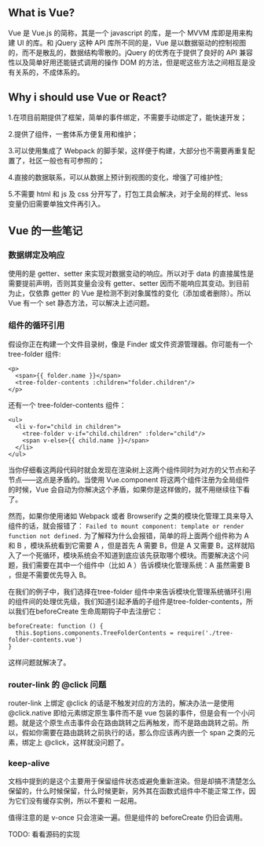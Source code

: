 ## What is Vue?
Vue 是 Vue.js 的简称，其是一个 javascript 的库，是一个 MVVM 库即是用来构建 UI 的库。和 jQuery 这种 API 库所不同的是，Vue 是以数据驱动的控制视图的，而不是散乱的，数据结构零散的。jQuery 的优秀在于提供了良好的 API 兼容性以及简单好用还能链式调用的操作 DOM 的方法，但是呢这些方法之间相互是没有关系的，不成体系的。

## Why i should use Vue or React?
1.在项目前期提供了框架，简单的事件绑定，不需要手动绑定了，能快速开发；

2.提供了组件，一套体系方便复用和维护；

3.可以使用集成了 Webpack 的脚手架，这样便于构建，大部分也不需要再重复配置了，社区一般也有可参照的；

4.直接的数据联系，可以从数据上预计到视图的变化，增强了可维护性;

5.不需要 html 和 js 及 css 分开写了，打包工具会解决，对于全局的样式、less 变量仍旧需要单独文件再引入。

## Vue 的一些笔记
### 数据绑定及响应
使用的是 getter、setter 来实现对数据变动的响应。所以对于 data 的直接属性是需要提前声明，否则其变量会没有 getter、setter 因而不能响应其变动。到目前为止，仅依靠 getter 的 Vue 是检测不到对象属性的变化（添加或者删除）。所以 Vue 有一个 set 静态方法，可以解决上述问题。

### 组件的循环引用
假设你正在构建一个文件目录树，像是 Finder 或文件资源管理器。你可能有一个 tree-folder 组件:
```
<p>
  <span>{{ folder.name }}</span>
  <tree-folder-contents :children="folder.children"/>
</p>
```
还有一个 tree-folder-contents 组件：
```
<ul>
  <li v-for="child in children">
    <tree-folder v-if="child.children" :folder="child"/>
    <span v-else>{{ child.name }}</span>
  </li>
</ul>
```
当你仔细看这两段代码时就会发现在渲染树上这两个组件同时为对方的父节点和子节点——这点是矛盾的。当使用 Vue.component 将这两个组件注册为全局组件的时候，Vue 会自动为你解决这个矛盾，如果你是这样做的，就不用继续往下看了。

然而，如果你使用诸如 Webpack 或者 Browserify 之类的模块化管理工具来导入组件的话，就会报错了：
`Failed to mount component: template or render function not defined.`
为了解释为什么会报错，简单的将上面两个组件称为 A 和 B ，模块系统看到它需要 A ，但是首先 A 需要 B，但是 A 又需要 B，这样就陷入了一个死循环，模块系统会不知道到底应该先获取哪个模块。而要解决这个问题，我们需要在其中一个组件中（比如 A ）告诉模块化管理系统：A 虽然需要 B ，但是不需要优先导入 B。

在我们的例子中，我们选择在tree-folder 组件中来告诉模块化管理系统循环引用的组件间的处理优先级，我们知道引起矛盾的子组件是tree-folder-contents，所以我们在beforeCreate 生命周期钩子中去注册它：
```
beforeCreate: function () {
  this.$options.components.TreeFolderContents = require('./tree-folder-contents.vue')
}
```
这样问题就解决了。

### router-link 的 @click 问题
router-link 上绑定 @click 的话是不触发对应的方法的，解决办法一是使用 @click.native 即给元素绑定原生事件而不是 vue 包装的事件，但是会有一个小问题。就是这个原生点击事件会在路由跳转之后再触发，而不是路由跳转之前。所以，假如你需要在路由跳转之前执行的话，那么你应该再内嵌一个 span 之类的元素，绑定上 @click，这样就没问题了。

### keep-alive
文档中提到的是这个主要用于保留组件状态或避免重新渲染。但是却搞不清楚怎么保留的，什么时候保留，什么时候更新，另外其在函数式组件中不能正常工作，因为它们没有缓存实例，所以不要和 <router-view> 一起用。

值得注意的是 v-once 只会渲染一遍。但是组件的 beforeCreate 仍旧会调用。

TODO: 看看源码的实现